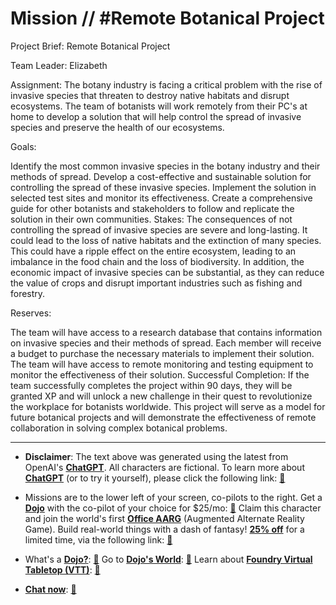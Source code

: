 # Mission // #Remote Botanical Project

Project Brief: Remote Botanical Project

Team Leader: Elizabeth

Assignment:
The botany industry is facing a critical problem with the rise of invasive species that threaten to destroy native habitats and disrupt ecosystems. The team of botanists will work remotely from their PC's at home to develop a solution that will help control the spread of invasive species and preserve the health of our ecosystems.

Goals:

Identify the most common invasive species in the botany industry and their methods of spread.
Develop a cost-effective and sustainable solution for controlling the spread of these invasive species.
Implement the solution in selected test sites and monitor its effectiveness.
Create a comprehensive guide for other botanists and stakeholders to follow and replicate the solution in their own communities.
Stakes:
The consequences of not controlling the spread of invasive species are severe and long-lasting. It could lead to the loss of native habitats and the extinction of many species. This could have a ripple effect on the entire ecosystem, leading to an imbalance in the food chain and the loss of biodiversity. In addition, the economic impact of invasive species can be substantial, as they can reduce the value of crops and disrupt important industries such as fishing and forestry.

Reserves:

The team will have access to a research database that contains information on invasive species and their methods of spread.
Each member will receive a budget to purchase the necessary materials to implement their solution.
The team will have access to remote monitoring and testing equipment to monitor the effectiveness of their solution.
Successful Completion:
If the team successfully completes the project within 90 days, they will be granted XP and will unlock a new challenge in their quest to revolutionize the workplace for botanists worldwide. This project will serve as a model for future botanical projects and will demonstrate the effectiveness of remote collaboration in solving complex botanical problems.

---

* **Disclaimer**: The text above was generated using the latest from OpenAI's [**ChatGPT**](https://openai.com/blog/chatgpt/).  All characters are fictional.  To learn more about [**ChatGPT**](https://openai.com/blog/chatgpt/) (or to try it yourself), please click the following link: [:closed_book:](https://openai.com/blog/chatgpt/)

* Missions are to the lower left of your screen, co-pilots to the right. Get a [**Dojo**](https://workmates.live/marketplace) with the co-pilot of your choice for $25/mo: [:green_book:](https://workmates.live/marketplace)  Claim this character and join the world's first [**Office AARG**](https://dojos.world) (Augmented Alternate Reality Game). Build real-world things with a dash of fantasy! [**25% off**](https://blog.workmates.live/deal-on-a-dojo) for a limited time, via the following link: [:green_book:](https://blog.workmates.live/deal-on-a-dojo) 

* What's a [**Dojo?**](https://workdojos.com): [:blue_book:](https://workdojos.com)  Go to [**Dojo's World**](https://dojos.world): [:blue_book:](https://dojos.world)  Learn about [**Foundry Virtual Tabletop (VTT)**](https://foundryvtt.com): [:closed_book:](https://foundryvtt.com/)

* [**Chat now**](https://chat.workmates.live/channel/support): [:ledger:](https://chat.workmates.live/channel/support)